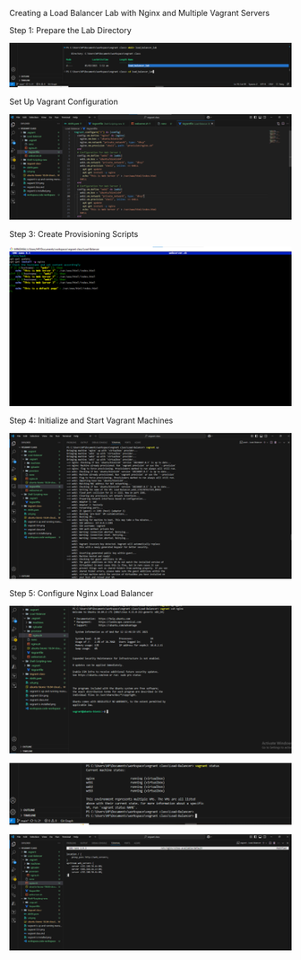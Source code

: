 Creating a Load Balancer Lab with Nginx and Multiple Vagrant Servers

Step 1: Prepare the Lab Directory

![alt text](<NETWORKING PROJECT 3 IMAGES/Step 1 Prepare the Lab Directory.png>)

 Set Up Vagrant Configuration

![alt text](<NETWORKING PROJECT 3 IMAGES/Step 2 Set Up Vagrant Configuration.png>)

Step 3: Create Provisioning Scripts

![alt text](<NETWORKING PROJECT 3 IMAGES/For Webserver.png>)


Step 4: Initialize and Start Vagrant Machines

![alt text](<NETWORKING PROJECT 3 IMAGES/Step 4 Initialize and Start Vagrant Machines.png>)

Step 5: Configure Nginx Load Balancer

![alt text](<NETWORKING PROJECT 3 IMAGES/Step 5 Configure Nginx Load Balancer.png>)

![alt text](<NETWORKING PROJECT 3 IMAGES/Vagrant Status .png>)

![alt text](<NETWORKING PROJECT 3 IMAGES/Edit the Nginx configuration file to set up load balancing.png>)
